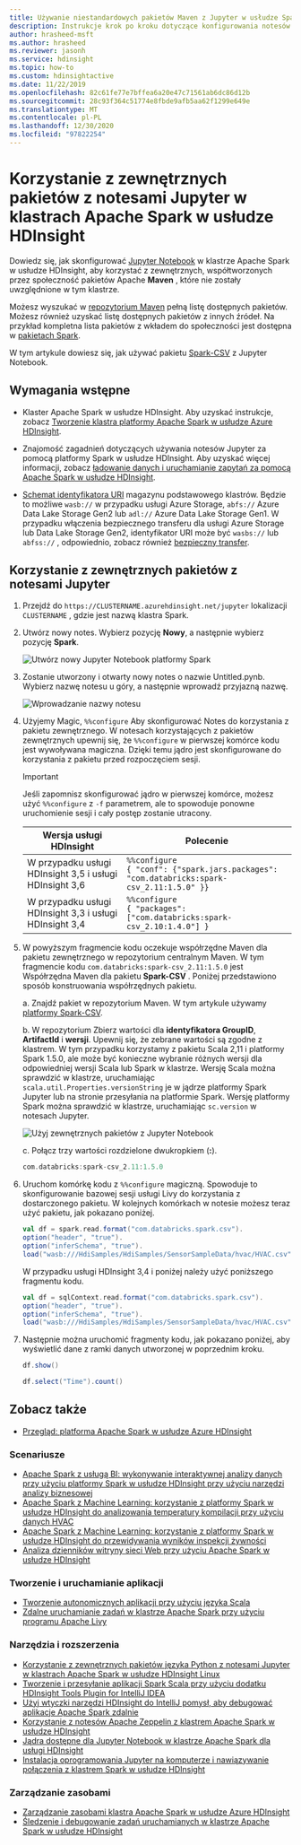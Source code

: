 ```yaml
---
title: Używanie niestandardowych pakietów Maven z Jupyter w usłudze Spark — Azure HDInsight
description: Instrukcje krok po kroku dotyczące konfigurowania notesów Jupyter dostępnych z klastrami usługi HDInsight Spark do używania niestandardowych pakietów Maven.
author: hrasheed-msft
ms.author: hrasheed
ms.reviewer: jasonh
ms.service: hdinsight
ms.topic: how-to
ms.custom: hdinsightactive
ms.date: 11/22/2019
ms.openlocfilehash: 82c61fe77e7bffea6a20e47c71561ab6dc86d12b
ms.sourcegitcommit: 28c93f364c51774e8fbde9afb5aa62f1299e649e
ms.translationtype: MT
ms.contentlocale: pl-PL
ms.lasthandoff: 12/30/2020
ms.locfileid: "97822254"
---
```

# <a name="use-external-packages-with-jupyter-notebooks-in-apache-spark-clusters-on-hdinsight"></a>Korzystanie z zewnętrznych pakietów z notesami Jupyter w klastrach Apache Spark w usłudze HDInsight

Dowiedz się, jak skonfigurować [Jupyter Notebook](https://jupyter.org/) w klastrze Apache Spark w usłudze HDInsight, aby korzystać z zewnętrznych, współtworzonych przez społeczność pakietów Apache **Maven** , które nie zostały uwzględnione w tym klastrze.

Możesz wyszukać w [repozytorium Maven](https://search.maven.org/) pełną listę dostępnych pakietów. Możesz również uzyskać listę dostępnych pakietów z innych źródeł. Na przykład kompletna lista pakietów z wkładem do społeczności jest dostępna w [pakietach Spark](https://spark-packages.org/).

W tym artykule dowiesz się, jak używać pakietu [Spark-CSV](https://search.maven.org/#artifactdetails%7Ccom.databricks%7Cspark-csv_2.10%7C1.4.0%7Cjar) z Jupyter Notebook.

## <a name="prerequisites"></a>Wymagania wstępne

* Klaster Apache Spark w usłudze HDInsight. Aby uzyskać instrukcje, zobacz [Tworzenie klastra platformy Apache Spark w usłudze Azure HDInsight](apache-spark-jupyter-spark-sql.md).

* Znajomość zagadnień dotyczących używania notesów Jupyter za pomocą platformy Spark w usłudze HDInsight. Aby uzyskać więcej informacji, zobacz [ładowanie danych i uruchamianie zapytań za pomocą Apache Spark w usłudze HDInsight](./apache-spark-load-data-run-query.md).

* [Schemat identyfikatora URI](../hdinsight-hadoop-linux-information.md#URI-and-scheme) magazynu podstawowego klastrów. Będzie to możliwe `wasb://` w przypadku usługi Azure Storage, `abfs://` Azure Data Lake Storage Gen2 lub `adl://` Azure Data Lake Storage Gen1. W przypadku włączenia bezpiecznego transferu dla usługi Azure Storage lub Data Lake Storage Gen2, identyfikator URI może być `wasbs://` lub `abfss://` , odpowiednio, zobacz również [bezpieczny transfer](../../storage/common/storage-require-secure-transfer.md).

## <a name="use-external-packages-with-jupyter-notebooks"></a>Korzystanie z zewnętrznych pakietów z notesami Jupyter

1. Przejdź do `https://CLUSTERNAME.azurehdinsight.net/jupyter` lokalizacji `CLUSTERNAME` , gdzie jest nazwą klastra Spark.

1. Utwórz nowy notes. Wybierz pozycję **Nowy**, a następnie wybierz pozycję **Spark**.

    ![Utwórz nowy Jupyter Notebook platformy Spark](./media/apache-spark-jupyter-notebook-use-external-packages/hdinsight-spark-create-notebook.png "Utwórz nowy Jupyter Notebook")

1. Zostanie utworzony i otwarty nowy notes o nazwie Untitled.pynb. Wybierz nazwę notesu u góry, a następnie wprowadź przyjazną nazwę.

    ![Wprowadzanie nazwy notesu](./media/apache-spark-jupyter-notebook-use-external-packages/hdinsight-spark-name-notebook.png "Wprowadzanie nazwy notesu")

1. Użyjemy Magic, `%%configure` Aby skonfigurować Notes do korzystania z pakietu zewnętrznego. W notesach korzystających z pakietów zewnętrznych upewnij się, że `%%configure` w pierwszej komórce kodu jest wywoływana magiczna. Dzięki temu jądro jest skonfigurowane do korzystania z pakietu przed rozpoczęciem sesji.

    >[!IMPORTANT]  
    >Jeśli zapomnisz skonfigurować jądro w pierwszej komórce, możesz użyć `%%configure` z `-f` parametrem, ale to spowoduje ponowne uruchomienie sesji i cały postęp zostanie utracony.

    | Wersja usługi HDInsight | Polecenie |
    |-------------------|---------|
    | W przypadku usługi HDInsight 3,5 i usługi HDInsight 3,6 | `%%configure`<br>`{ "conf": {"spark.jars.packages": "com.databricks:spark-csv_2.11:1.5.0" }}`|
    |W przypadku usługi HDInsight 3,3 i usługi HDInsight 3,4 | `%%configure` <br>`{ "packages":["com.databricks:spark-csv_2.10:1.4.0"] }`|

1. W powyższym fragmencie kodu oczekuje współrzędne Maven dla pakietu zewnętrznego w repozytorium centralnym Maven. W tym fragmencie kodu `com.databricks:spark-csv_2.11:1.5.0` jest Współrzędna Maven dla pakietu **Spark-CSV** . Poniżej przedstawiono sposób konstruowania współrzędnych pakietu.

    a. Znajdź pakiet w repozytorium Maven. W tym artykule używamy [platformy Spark-CSV](https://mvnrepository.com/artifact/com.databricks/spark-csv).

    b. W repozytorium Zbierz wartości dla **identyfikatora GroupID**, **ArtifactId** i **wersji**. Upewnij się, że zebrane wartości są zgodne z klastrem. W tym przypadku korzystamy z pakietu Scala 2,11 i platformy Spark 1.5.0, ale może być konieczne wybranie różnych wersji dla odpowiedniej wersji Scala lub Spark w klastrze. Wersję Scala można sprawdzić w klastrze, uruchamiając `scala.util.Properties.versionString` je w jądrze platformy Spark Jupyter lub na stronie przesyłania na platformie Spark. Wersję platformy Spark można sprawdzić w klastrze, uruchamiając `sc.version` w notesach Jupyter.

    ![Użyj zewnętrznych pakietów z Jupyter Notebook](./media/apache-spark-jupyter-notebook-use-external-packages/use-external-packages-with-jupyter.png "Użyj zewnętrznych pakietów z Jupyter Notebook")

    c. Połącz trzy wartości rozdzielone dwukropkiem (**:**).

    ```scala
    com.databricks:spark-csv_2.11:1.5.0
    ```

1. Uruchom komórkę kodu z `%%configure` magiczną. Spowoduje to skonfigurowanie bazowej sesji usługi Livy do korzystania z dostarczonego pakietu. W kolejnych komórkach w notesie możesz teraz użyć pakietu, jak pokazano poniżej.

    ```scala
    val df = spark.read.format("com.databricks.spark.csv").
    option("header", "true").
    option("inferSchema", "true").
    load("wasb:///HdiSamples/HdiSamples/SensorSampleData/hvac/HVAC.csv")
    ```

    W przypadku usługi HDInsight 3,4 i poniżej należy użyć poniższego fragmentu kodu.

    ```scala
    val df = sqlContext.read.format("com.databricks.spark.csv").
    option("header", "true").
    option("inferSchema", "true").
    load("wasb:///HdiSamples/HdiSamples/SensorSampleData/hvac/HVAC.csv")
    ```

1. Następnie można uruchomić fragmenty kodu, jak pokazano poniżej, aby wyświetlić dane z ramki danych utworzonej w poprzednim kroku.

    ```scala
    df.show()
   
    df.select("Time").count()
    ```

## <a name="see-also"></a><a name="seealso"></a>Zobacz także

* [Przegląd: platforma Apache Spark w usłudze Azure HDInsight](apache-spark-overview.md)

### <a name="scenarios"></a>Scenariusze

* [Apache Spark z usługą BI: wykonywanie interaktywnej analizy danych przy użyciu platformy Spark w usłudze HDInsight przy użyciu narzędzi analizy biznesowej](apache-spark-use-bi-tools.md)
* [Apache Spark z Machine Learning: korzystanie z platformy Spark w usłudze HDInsight do analizowania temperatury kompilacji przy użyciu danych HVAC](apache-spark-ipython-notebook-machine-learning.md)
* [Apache Spark z Machine Learning: korzystanie z platformy Spark w usłudze HDInsight do przewidywania wyników inspekcji żywności](apache-spark-machine-learning-mllib-ipython.md)
* [Analiza dzienników witryny sieci Web przy użyciu Apache Spark w usłudze HDInsight](apache-spark-custom-library-website-log-analysis.md)

### <a name="create-and-run-applications"></a>Tworzenie i uruchamianie aplikacji

* [Tworzenie autonomicznych aplikacji przy użyciu języka Scala](apache-spark-create-standalone-application.md)
* [Zdalne uruchamianie zadań w klastrze Apache Spark przy użyciu programu Apache Livy](apache-spark-livy-rest-interface.md)

### <a name="tools-and-extensions"></a>Narzędzia i rozszerzenia

* [Korzystanie z zewnętrznych pakietów języka Python z notesami Jupyter w klastrach Apache Spark w usłudze HDInsight Linux](apache-spark-python-package-installation.md)
* [Tworzenie i przesyłanie aplikacji Spark Scala przy użyciu dodatku HDInsight Tools Plugin for IntelliJ IDEA](apache-spark-intellij-tool-plugin.md)
* [Użyj wtyczki narzędzi HDInsight do IntelliJ pomysł, aby debugować aplikacje Apache Spark zdalnie](apache-spark-intellij-tool-plugin-debug-jobs-remotely.md)
* [Korzystanie z notesów Apache Zeppelin z klastrem Apache Spark w usłudze HDInsight](apache-spark-zeppelin-notebook.md)
* [Jądra dostępne dla Jupyter Notebook w klastrze Apache Spark dla usługi HDInsight](apache-spark-jupyter-notebook-kernels.md)
* [Instalacja oprogramowania Jupyter na komputerze i nawiązywanie połączenia z klastrem Spark w usłudze HDInsight](apache-spark-jupyter-notebook-install-locally.md)

### <a name="manage-resources"></a>Zarządzanie zasobami

* [Zarządzanie zasobami klastra Apache Spark w usłudze Azure HDInsight](apache-spark-resource-manager.md)
* [Śledzenie i debugowanie zadań uruchamianych w klastrze Apache Spark w usłudze HDInsight](apache-spark-job-debugging.md)
